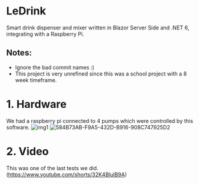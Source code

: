 # LeDrink
Smart drink dispenser and mixer written in Blazor Server Side and .NET 6, integrating with a Raspberry Pi.

## Notes:
- Ignore the bad commit names :)
- This project is very unrefined since this was a school project with a 8 week timeframe.

# 1. Hardware
We had a raspberry pi connected to 4 pumps which were controlled by this software.
![img1](https://user-images.githubusercontent.com/48733309/186917050-12d2a4cb-47b2-4035-b182-18b3f7ae236a.jpeg)
![584B73AB-F9A5-432D-B916-908C747925D2](https://user-images.githubusercontent.com/48733309/186917328-2436a520-6e33-4645-9b7a-09b8af8858d7.jpeg)

# 2. Video
This was one of the last tests we did. 
(https://www.youtube.com/shorts/32K4BlulB9A)

